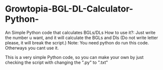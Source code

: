 # Growtopia-BGL-DL-Calculator-Python-
An Simple Python code that calculates BGLs/DLs How to use it?: Just write the number u want, and it will calculate the BGLs and Dls (Do not write letter please, it will break the script.) Note:  You need python do run this code. Otherways you cant use it.

This is a very simple Python code, so you can make your own by just checking the script with changing the ".py" to ".txt"

